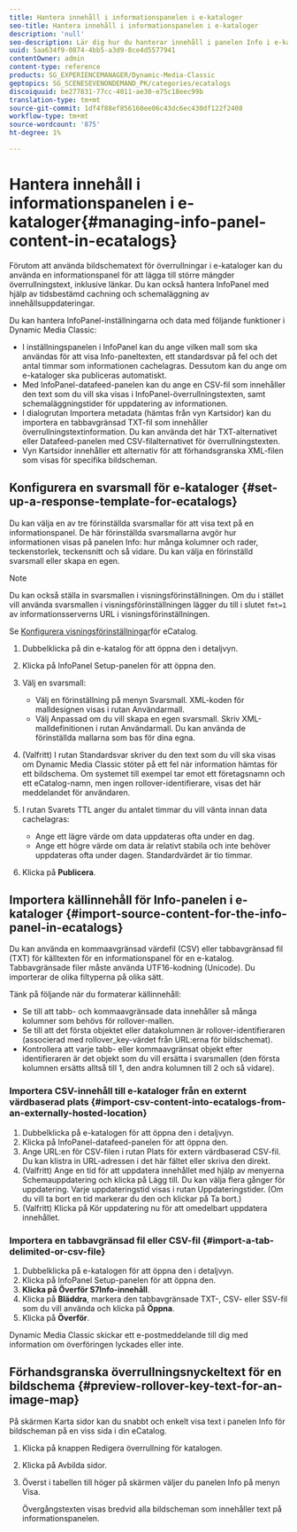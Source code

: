 ```yaml
---
title: Hantera innehåll i informationspanelen i e-kataloger
seo-title: Hantera innehåll i informationspanelen i e-kataloger
description: 'null'
seo-description: Lär dig hur du hanterar innehåll i panelen Info i e-kataloger.
uuid: 5aa634f9-0874-4bb5-a3d9-8ce4d5577941
contentOwner: admin
content-type: reference
products: SG_EXPERIENCEMANAGER/Dynamic-Media-Classic
geptopics: SG_SCENESEVENONDEMAND_PK/categories/ecatalogs
discoiquuid: be277831-77cc-4011-ae30-e75c18eec99b
translation-type: tm+mt
source-git-commit: 1df4f88ef856160ee06c43dc6ec430df122f2408
workflow-type: tm+mt
source-wordcount: '875'
ht-degree: 1%

---
```



# Hantera innehåll i informationspanelen i e-kataloger{#managing-info-panel-content-in-ecatalogs}

Förutom att använda bildschematext för överrullningar i e-kataloger kan du använda en informationspanel för att lägga till större mängder överrullningstext, inklusive länkar. Du kan också hantera InfoPanel med hjälp av tidsbestämd cachning och schemaläggning av innehållsuppdateringar.

Du kan hantera InfoPanel-inställningarna och data med följande funktioner i Dynamic Media Classic:

* I inställningspanelen i InfoPanel kan du ange vilken mall som ska användas för att visa Info-paneltexten, ett standardsvar på fel och det antal timmar som informationen cachelagras. Dessutom kan du ange om e-kataloger ska publiceras automatiskt.
* Med InfoPanel-datafeed-panelen kan du ange en CSV-fil som innehåller den text som du vill ska visas i InfoPanel-överrullningstexten, samt schemaläggningstider för uppdatering av informationen.
* I dialogrutan Importera metadata (hämtas från vyn Kartsidor) kan du importera en tabbavgränsad TXT-fil som innehåller överrullningstextinformation. Du kan använda det här TXT-alternativet eller Datafeed-panelen med CSV-filalternativet för överrullningstexten.
* Vyn Kartsidor innehåller ett alternativ för att förhandsgranska XML-filen som visas för specifika bildscheman.

## Konfigurera en svarsmall för e-kataloger {#set-up-a-response-template-for-ecatalogs}

Du kan välja en av tre förinställda svarsmallar för att visa text på en informationspanel. De här förinställda svarsmallarna avgör hur informationen visas på panelen Info: hur många kolumner och rader, teckenstorlek, teckensnitt och så vidare. Du kan välja en förinställd svarsmall eller skapa en egen.

>[!NOTE]
>
>Du kan också ställa in svarsmallen i visningsförinställningen. Om du i stället vill använda svarsmallen i visningsförinställningen lägger du till i slutet `fmt=1` av informationsserverns URL i visningsförinställningen.
>
>Se [Konfigurera visningsförinställningar](setting-ecatalog-viewer-presets.md#setting_up_ecatalog_viewer_presets)för eCatalog.

1. Dubbelklicka på din e-katalog för att öppna den i detaljvyn.
1. Klicka på InfoPanel Setup-panelen för att öppna den.
1. Välj en svarsmall:

   * Välj en förinställning på menyn Svarsmall. XML-koden för malldesignen visas i rutan Användarmall.
   * Välj Anpassad om du vill skapa en egen svarsmall. Skriv XML-malldefinitionen i rutan Användarmall. Du kan använda de förinställda mallarna som bas för dina egna.

1. (Valfritt) I rutan Standardsvar skriver du den text som du vill ska visas om Dynamic Media Classic stöter på ett fel när information hämtas för ett bildschema. Om systemet till exempel tar emot ett företagsnamn och ett eCatalog-namn, men ingen rollover-identifierare, visas det här meddelandet för användaren.
1. I rutan Svarets TTL anger du antalet timmar du vill vänta innan data cachelagras:

   * Ange ett lägre värde om data uppdateras ofta under en dag.
   * Ange ett högre värde om data är relativt stabila och inte behöver uppdateras ofta under dagen. Standardvärdet är tio timmar.

1. Klicka på **Publicera**.

## Importera källinnehåll för Info-panelen i e-kataloger {#import-source-content-for-the-info-panel-in-ecatalogs}

Du kan använda en kommaavgränsad värdefil (CSV) eller tabbavgränsad fil (TXT) för källtexten för en informationspanel för en e-katalog. Tabbavgränsade filer måste använda UTF16-kodning (Unicode). Du importerar de olika filtyperna på olika sätt.

Tänk på följande när du formaterar källinnehåll:

* Se till att tabb- och kommaavgränsade data innehåller så många kolumner som behövs för rollover-mallen.
* Se till att det första objektet eller datakolumnen är rollover-identifieraren (associerad med rollover_key-värdet från URL:erna för bildschemat).
* Kontrollera att varje tabb- eller kommaavgränsat objekt efter identifieraren är det objekt som du vill ersätta i svarsmallen (den första kolumnen ersätts alltså till $1$, den andra kolumnen till $2$ och så vidare).

### Importera CSV-innehåll till e-kataloger från en externt värdbaserad plats {#import-csv-content-into-ecatalogs-from-an-externally-hosted-location}

1. Dubbelklicka på e-katalogen för att öppna den i detaljvyn.
1. Klicka på InfoPanel-datafeed-panelen för att öppna den.
1. Ange URL:en för CSV-filen i rutan Plats för extern värdbaserad CSV-fil. Du kan klistra in URL-adressen i det här fältet eller skriva den direkt.
1. (Valfritt) Ange en tid för att uppdatera innehållet med hjälp av menyerna Schemauppdatering och klicka på Lägg till. Du kan välja flera gånger för uppdatering. Varje uppdateringstid visas i rutan Uppdateringstider. (Om du vill ta bort en tid markerar du den och klickar på Ta bort.)
1. (Valfritt) Klicka på Kör uppdatering nu för att omedelbart uppdatera innehållet.

### Importera en tabbavgränsad fil eller CSV-fil {#import-a-tab-delimited-or-csv-file}

<!-- 

Comment Type: remark
Last Modified By: unknown unknown 
Last Modified Date: 

<p>SR changed this section 10/23/2012</p>

 -->

1. Dubbelklicka på e-katalogen för att öppna den i detaljvyn.
1. Klicka på InfoPanel Setup-panelen för att öppna den.
1. **Klicka på Överför S7Info-innehåll**.
1. Klicka på **Bläddra**, markera den tabbavgränsade TXT-, CSV- eller SSV-fil som du vill använda och klicka på **Öppna**.
1. Klicka på **Överför**.

Dynamic Media Classic skickar ett e-postmeddelande till dig med information om överföringen lyckades eller inte.

## Förhandsgranska överrullningsnyckeltext för en bildschema {#preview-rollover-key-text-for-an-image-map}

På skärmen Karta sidor kan du snabbt och enkelt visa text i panelen Info för bildscheman på en viss sida i din eCatalog.

1. Klicka på knappen Redigera överrullning för katalogen.
1. Klicka på Avbilda sidor.
1. Överst i tabellen till höger på skärmen väljer du panelen Info på menyn Visa.

   Övergångstexten visas bredvid alla bildscheman som innehåller text på informationspanelen.

